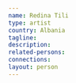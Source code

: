 ```yaml
---
name: Redina Tili
type: artist
country: Albania
tagline:
description:
related-persons:
connections:
layout: person
---
```

